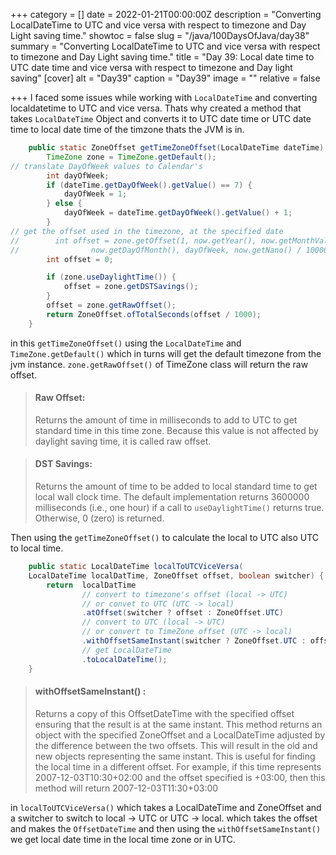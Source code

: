 +++
category = []
date = 2022-01-21T00:00:00Z
description = "Converting LocalDateTime to UTC and vice versa with respect to timezone and Day Light saving time."
showtoc = false
slug = "/java/100DaysOfJava/day38"
summary = "Converting LocalDateTime to UTC and vice versa with respect to timezone and Day Light saving time."
title = "Day 39: Local date time to UTC date time and vice versa with respect to timezone and Day light saving"
[cover]
alt = "Day39"
caption = "Day39"
image = ""
relative = false

+++
I faced some issues while working with `LocalDateTime` and converting localdatetime to UTC and vice versa. Thats why created a method that takes `LocalDateTime` Object and converts it to UTC date time or UTC date time to local date time of the timzone thats the JVM is in.

```java
    public static ZoneOffset getTimeZoneOffset(LocalDateTime dateTime) {
        TimeZone zone = TimeZone.getDefault();
// translate DayOfWeek values to Calendar's
        int dayOfWeek;
        if (dateTime.getDayOfWeek().getValue() == 7) {
            dayOfWeek = 1;
        } else {
            dayOfWeek = dateTime.getDayOfWeek().getValue() + 1;
        }
// get the offset used in the timezone, at the specified date
//        int offset = zone.getOffset(1, now.getYear(), now.getMonthValue() - 1,
//                now.getDayOfMonth(), dayOfWeek, now.getNano() / 1000000);
        int offset = 0;

        if (zone.useDaylightTime()) {
            offset = zone.getDSTSavings();
        }
        offset = zone.getRawOffset();
        return ZoneOffset.ofTotalSeconds(offset / 1000);
    }
```

in this `getTimeZoneOffset()` using the `LocalDateTime` and `TimeZone.getDefault()` which in turns will get the default timezone from the jvm instance. `zone.getRawOffset()` of TimeZone class will return the raw offset.

> #### Raw Offset:
>
> Returns the amount of time in milliseconds to add to UTC to get standard time in this time zone. Because this value is not affected by daylight saving time, it is called raw offset.

> #### DST Savings:
>
> Returns the amount of time to be added to local standard time to get local wall clock time.
> The default implementation returns 3600000 milliseconds (i.e., one hour) if a call to 	`useDaylightTime()` returns true. Otherwise, 0 (zero) is returned.

Then using the `getTimeZoneOffset()` to calculate the local to UTC also UTC to local time.

```java
    public static LocalDateTime localToUTCViceVersa(
    LocalDateTime localDatTime, ZoneOffset offset, boolean switcher) {
        return  localDatTime
                // convert to timezone's offset (local -> UTC)
                // or convet to UTC (UTC -> local)
                .atOffset(switcher ? offset : ZoneOffset.UTC)
                // convert to UTC (local -> UTC)
                // or convert to TimeZone offset (UTC -> local)
                .withOffsetSameInstant(switcher ? ZoneOffset.UTC : offset)
                // get LocalDateTime
                .toLocalDateTime();
    }
```

> #### withOffsetSameInstant() :
>
> Returns a copy of this OffsetDateTime with the specified offset ensuring that the result is at the same instant.
> This method returns an object with the specified ZoneOffset and a LocalDateTime adjusted by the difference between the two offsets. This will result in the old and new objects representing the same instant. This is useful for finding the local time in a different offset. For example, if this time represents 2007-12-03T10:30+02:00 and the offset specified is +03:00, then this method will return 2007-12-03T11:30+03:00

in `localToUTCViceVersa()` which takes a LocalDateTime and ZoneOffset and a switcher to switch to local -> UTC or UTC -> local. which takes the offset and makes the `OffsetDateTime` and then using the `withOffsetSameInstant()` we get local date time in the local time zone or in UTC.